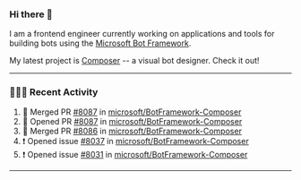 ### Hi there 👋

I am a frontend engineer currently working on applications and tools for building bots using the [Microsoft Bot Framework](https://dev.botframework.com/).

My latest project is [Composer](https://github.com/microsoft/BotFramework-Composer) -- a visual bot designer. Check it out!

---

### 👨🏻‍💻 Recent Activity

<!--START_SECTION:activity-->
1. 🎉 Merged PR [#8087](https://github.com/microsoft/BotFramework-Composer/pull/8087) in [microsoft/BotFramework-Composer](https://github.com/microsoft/BotFramework-Composer)
2. 💪 Opened PR [#8087](https://github.com/microsoft/BotFramework-Composer/pull/8087) in [microsoft/BotFramework-Composer](https://github.com/microsoft/BotFramework-Composer)
3. 🎉 Merged PR [#8086](https://github.com/microsoft/BotFramework-Composer/pull/8086) in [microsoft/BotFramework-Composer](https://github.com/microsoft/BotFramework-Composer)
4. ❗️ Opened issue [#8037](https://github.com/microsoft/BotFramework-Composer/issues/8037) in [microsoft/BotFramework-Composer](https://github.com/microsoft/BotFramework-Composer)
5. ❗️ Opened issue [#8031](https://github.com/microsoft/BotFramework-Composer/issues/8031) in [microsoft/BotFramework-Composer](https://github.com/microsoft/BotFramework-Composer)
<!--END_SECTION:activity-->

---

<!--
**a-b-r-o-w-n/a-b-r-o-w-n** is a ✨ _special_ ✨ repository because its `README.md` (this file) appears on your GitHub profile.

Here are some ideas to get you started:

- 🔭 I’m currently working on ...
- 🌱 I’m currently learning ...
- 👯 I’m looking to collaborate on ...
- 🤔 I’m looking for help with ...
- 💬 Ask me about ...
- 📫 How to reach me: ...
- 😄 Pronouns: ...
- ⚡ Fun fact: ...
-->

